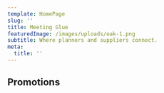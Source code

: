 ```yaml
---
template: HomePage
slug: ''
title: Meeting Glue
featuredImage: /images/uploads/oak-1.png
subtitle: Where planners and suppliers connect.
meta:
  title: ''
---
```

## Promotions

